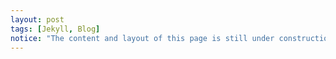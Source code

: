 ```yaml
---
layout: post
tags: [Jekyll, Blog]
notice: "The content and layout of this page is still under construction."
---
```


